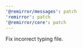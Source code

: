 ```yaml
---
'@remirror/messages': patch
'remirror': patch
'@remirror/core': patch
---
```


Fix incorrect typing file.
